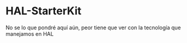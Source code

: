 # HAL-StarterKit
No se lo que pondré aquí aún, peor tiene que ver con la tecnología que manejamos en HAL
